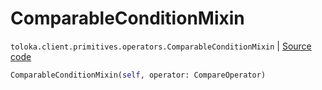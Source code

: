 # ComparableConditionMixin
`toloka.client.primitives.operators.ComparableConditionMixin` | [Source code](https://github.com/Toloka/toloka-kit/blob/v1.2.1/src/client/primitives/operators.py#L179)

```python
ComparableConditionMixin(self, operator: CompareOperator)
```

